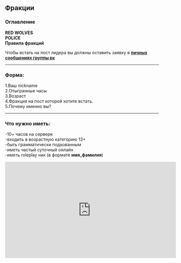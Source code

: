 ## Фракции
### Оглавление
**RED WOLVES**  
**POLICE**  
**Правила фракций**

Чтобы встать на пост лидера вы должны оставить заявку в __[личных сообщениях группы вк](https://vk.me/elevation_mine)__

---

### Форма:  
1.Ваш nickname  
2.Отыгранные часы  
3.Возраст  
4.Фракция на пост которой хотите встать.  
5.Почему именно вы?  

---

### Что нужно иметь:  
-10+ часов на сервере  
-входить в возрастную категорию 13+  
-быть грамматически подкованным  
-иметь частый суточный онлайн  
-иметь roleplay ник (в формате **имя_фамилия**)  
<center><iframe width="560" height="315" src="https://www.youtube.com/embed/hCaMz1-v0OI" frameborder="0" allow="accelerometer; autoplay; encrypted-media; gyroscope; picture-in-picture" allowfullscreen></iframe></center>
